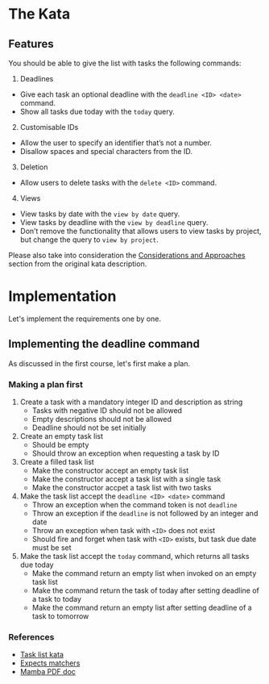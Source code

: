 # The Kata

## Features

You should be able to give the list with tasks the following commands:

1. Deadlines
  - Give each task an optional deadline with the `deadline <ID> <date>` command.
  - Show all tasks due today with the `today` query.
2. Customisable IDs
  - Allow the user to specify an identifier that’s not a number.
  - Disallow spaces and special characters from the ID.
3. Deletion
  - Allow users to delete tasks with the `delete <ID>` command.
4. Views
  - View tasks by date with the `view by date` query.
  - View tasks by deadline with the `view by deadline` query.
  - Don’t remove the functionality that allows users to view tasks by project, but change the query to `view by project`.

Please also take into consideration the [Considerations and Approaches](https://kata-log.rocks/task-list-kata) section from the original kata description.

# Implementation

Let's implement the requirements one by one.

## Implementing the deadline command

As discussed in the first course, let's first make a plan.

### Making a plan first

1. Create a task with a mandatory integer ID and description as string
    - Tasks with negative ID should not be allowed
    - Empty descriptions should not be allowed
    - Deadline should not be set initially
2. Create an empty task list
    - Should be empty
    - Should throw an exception when requesting a task by ID
3. Create a filled task list
    - Make the constructor accept an empty task list
    - Make the constructor accept a task list with a single task
    - Make the constructor accpet a task list with two tasks
4. Make the task list accept the `deadline <ID> <date>` command
    - Throw an exception when the command token is not `deadline`
    - Throw an exception if the `deadline` is not followed by an integer and date
    - Throw an exception when task with `<ID>` does not exist
    - Should fire and forget when task with `<ID>` exists, but task due date must be set
5. Make the task list accept the `today` command, which returns all tasks due today
    - Make the command return an empty list when invoked on an empty task list
    - Make the command return the task of today after setting deadline of a task to today
    - Make the command return an empty list after setting deadline of a task to tomorrow


### References

- [Task list kata](https://kata-log.rocks/task-list-kata)
- [Expects matchers](https://expects.readthedocs.io/en/stable/matchers.html#)
- [Mamba PDF doc](https://readthedocs.org/projects/mamba-bdd/downloads/pdf/latest/)